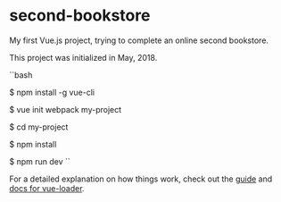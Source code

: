 # second-bookstore

My first Vue.js project, trying to complete an online second bookstore.

This project was initialized in May, 2018. 

``bash

$ npm install -g vue-cli

$ vue init webpack my-project

$ cd my-project

$ npm install

$ npm run dev
``

For a detailed explanation on how things work, check out the [guide](http://vuejs-templates.github.io/webpack/) and [docs for vue-loader](http://vuejs.github.io/vue-loader).
